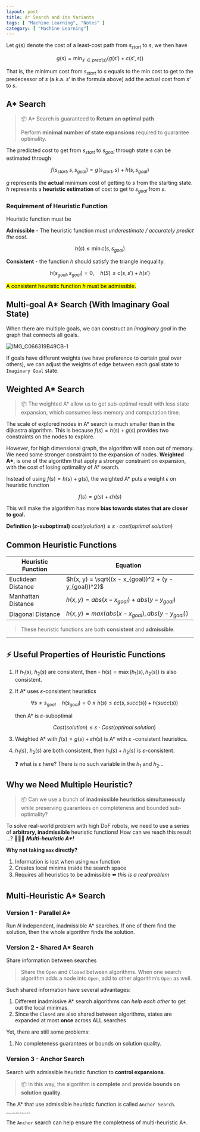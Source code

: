 ```yaml
---
layout: post
title: A* Search and its Variants
tags: [ "Machine Learning", "Notes" ]
category: [ "Machine Learning"]
---
```


Let $g(s)$ denote the cost of a least-cost path from $s_{start}$ to $s$, we then have

$$
g(s) = \min_{s'\in pred(s)}{(g(s') + c(s', s))}
$$

That is, the minimum cost from $s_{start}$ to $s$ equals to the min cost to get to the predecessor of $s$ (a.k.a. $s’$ in the formula above) add the actual cost from $s’$ to $s$.

## A\* Search

> :package: A\* Search is guaranteed to **Return an optimal path**
>
> Perform **minimal number of state expansions** required to guarantee optimality.

The predicted cost to get from $s_{start}$ to $s_{goal}$ through state $s$ can be estimated through

$$
f(s_{start}, s, s_{goal}) = g(s_{start}, s) + h(s, s_{goal})
$$

$g$ represents the **actual** minimum cost of getting to $s$ from the starting state. $h$ represents a **heuristic estimation** of cost to get to $s_{goal}$ from $s$.

### Requirement of Heuristic Function

Heuristic function must be

**Admissible** - The heuristic function must *underestimate / accurately predict the cost*.

$$
h(s) \leq \min{c(s, s_{goal})}
$$

**Consistent** - the function $h$ should satisfy the triangle inequality.

$$
h(s_{goal}, s_{goal}) = 0,\quad h(S) \leq c(s, s') + h(s')
$$

<mark>A consistent heuristic function $h$ must be admissible.</mark>

## Multi-goal A\* Search (With Imaginary Goal State)

When there are multiple goals, we can construct an *imaginary goal* in the graph that connects all goals.

![IMG_C066319B49CB-1](https://markdown-img-1304853431.file.myqcloud.com/IMG_C066319B49CB-1.jpeg)

If goals have different weights (we have preference to certain goal over others), we can adjust the weights of edge between each goal state to `Imaginary Goal` state.

## Weighted A\* Search

> :package: The weighted A\* allow us to get sub-optimal result with less state expansion, which consumes less memory and computation time.

The scale of explored nodes in A\* search is much smaller than in the dijkastra algorithm. This is because $f(s) = h(s) + g(s)$ provides two constraints on the nodes to explore.

However, for high dimensional graph, the algorithm will soon out of memory. We need some stronger constraint to the expansion of nodes. **Weighted A\***, is one of the algorithm that apply a stronger constraint on expansion, with the cost of losing optimality of A\* search.

Instead of using $f(s) = h(s) + g(s)$, the weighted A\* puts a weight $\epsilon$ on heuristic function

$$
f(s) = g(s) + \epsilon h(s)
$$

This will make the algorithm has more **bias towards states that are closer to goal.**

**Definition ($\varepsilon$-suboptimal)** $cost(solution) \leq \varepsilon\cdot cost(optimal\;solution)$

## Common Heuristic Functions

| Heuristic Function | Equation                                               |
| ------------------ | ------------------------------------------------------ |
| Euclidean Distance | $h(x, y) = \sqrt{(x - x_{goal})^2 + (y - y_{goal})^2}$ |
| Manhattan Distance | $h(x, y) = abs(x - x_{goal}) + abs(y - y_{goal})$      |
| Diagonal Distance  | $h(x, y) = max(abs(x - x_{goal}), abs(y - y_{goal}))$  |

> These heuristic functions are both **consistent** and **admissible**.

---

## :zap: Useful Properties of Heuristic Functions

1. If $h_1(s)$, $h_2(s)$ are consistent, then - $h(s) = \max(h_1(s), h_2(s))$ is also consistent.

2. If A\* uses $\varepsilon$-consistent heuristics
   
    $$
    \forall s\neq s_{goal}\quad h(s_{goal}) = 0 \wedge h(s) \leq \varepsilon c(s, succ(s)) + h(succ(s))
    $$

    then A\* is $\varepsilon$-suboptimal
    
    $$
    Cost(solution) \leq \varepsilon \cdot Cost(optimal\;solution)
    $$

3. Weighted A\* with $f(s) = g(s) + \varepsilon h(s)$ is A\* with $\varepsilon$ -consistent heuristics.

4. $h_1(s)$, $h_2(s)$ are both consistent, then $h_1(s) + h_2(s)$ is $\varepsilon$-consistent.

    :question: what is $\varepsilon$ here? There is no such variable in the $h_1$ and $h_2$...

## Why we Need Multiple Heuristic?

> :package: Can we use a bunch of **inadmissible heuristics simultaneously** while preserving guarantees on completeness and bounded sub-optimality?

To solve real-world problem with high DoF robots, we need to use a series of **arbitrary, inadmissible** heuristic functions! How can we reach this result ...? :drum::drum::drum: ***Multi-heuristic A\*!***

**Why not taking `max` directly?**

1. Information is lost when using `max` function
2. Creates local minima inside the search space
3. Requires all heuristics to be admissible :arrow_left: *this is a real problem*

## Multi-Heuristic A\* Search

### Version 1 - Parallel A\*

Run $N$ independent, inadmissible A\* searches. If one of them find the solution, then the whole algorithm finds the solution.

### Version 2 - Shared A\* Search

Share information between searches

> Share the `Open` and `Closed` between algorithms. When one search algorithm adds a node into `Open`, add to other algorithm’s `Open` as well.

Such shared information have several advantages:

1. Different inadmissive A\* search algorithms can *help each other* to get out the local minimas.
2. Since the `Closed` are also shared between algorithms, states are expanded at most **once** across ALL searches

Yet, there are still some problems:

1. No completeness guarantees or bounds on solution quality.

### Version 3 - Anchor Search

Search with admissible heuristic function to **control expansions**.

> :package: In this way, the algorithm is **complete** and **provide bounds on solution quality**.

The A\* that use admissible heuristic function is called `Anchor Search`.

<img src="https://markdown-img-1304853431.file.myqcloud.com/Screen%20Shot%202022-03-15%20at%2022.49.22.png" alt="Screen Shot 2022-03-15 at 22.49.22" style="zoom: 25%;" />

The `Anchor` search can help ensure the completness of multi-heuristic A\*.